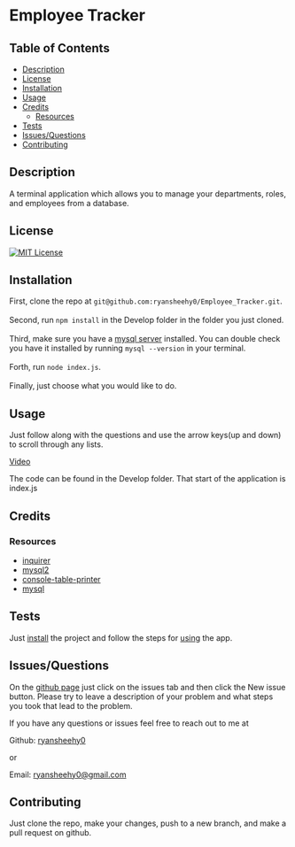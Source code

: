 # Employee Tracker

## Table of Contents
- [Description](#description)
- [License](#license)
- [Installation](#installation)
- [Usage](#usage)
- [Credits](#credits)
	- [Resources](#resources)
- [Tests](#tests)
- [Issues/Questions](#issuesquestions)
- [Contributing](#contributing)

## Description
A terminal application which allows you to manage your departments, roles, and employees from a database.

## License
[![MIT License](https://img.shields.io/badge/MIT_License-blue)](https://choosealicense.com/licenses/mit/)

## Installation
First, clone the repo at `git@github.com:ryansheehy0/Employee_Tracker.git`.<br><br>Second, run `npm install` in the Develop folder in the folder you just cloned.<br><br>Third, make sure you have a [mysql server](https://dev.mysql.com/downloads/mysql/) installed. You can double check you have it installed by running `mysql --version` in your terminal.<br><br>Forth, run `node index.js`.<br><br>Finally, just choose what you would like to do.

## Usage
Just follow along with the questions and use the arrow keys(up and down) to scroll through any lists.

[Video](https://drive.google.com/file/d/1HW3VQFuIjwOzg1abYozXMwrH-ZM4z8HR/view?usp=sharing)

The code can be found in the Develop folder. That start of the application is index.js
## Credits

### Resources
- [inquirer](https://www.npmjs.com/package/inquirer)
- [mysql2](https://www.npmjs.com/package/mysql2)
- [console-table-printer](https://www.npmjs.com/package/console-table-printer)
- [mysql](https://www.mysql.com/)

## Tests
Just [install](#installation) the project and follow the steps for [using](#usage) the app.

## Issues/Questions
On the [github page](https://github.com/ryansheehy0/Employee_Tracker) just click on the issues tab and then click the New issue button. Please try to leave a description of your problem and what steps you took that lead to the problem.

If you have any questions or issues feel free to reach out to me at

Github: [ryansheehy0](https://github.com/ryansheehy0)

or

Email: ryansheehy0@gmail.com

## Contributing
Just clone the repo, make your changes, push to a new branch, and make a pull request on github.